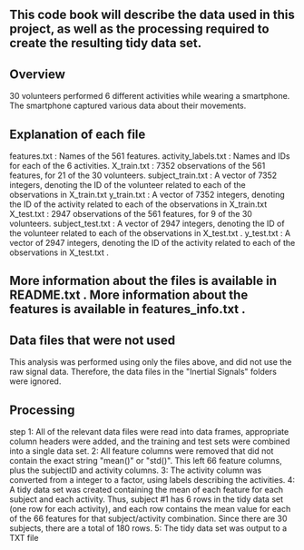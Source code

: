 ## This code book will describe the data used in this project, as well as the processing required to create the resulting tidy data set. 

## Overview 
30 volunteers performed 6 different activities while wearing a smartphone. The smartphone captured various data about their movements. 

## Explanation of each file
features.txt : Names of the 561 features. 
activity_labels.txt : Names and IDs for each of the 6 activities. 
X_train.txt : 7352 observations of the 561 features, for 21 of the 30 volunteers. 
subject_train.txt : A vector of 7352 integers, denoting the ID of the volunteer related to each of the observations in  X_train.txt 
y_train.txt : A vector of 7352 integers, denoting the ID of the activity related to each of the observations in  X_train.txt X_test.txt : 2947 observations of the 561 features, for 9 of the 30 volunteers. 
subject_test.txt : A vector of 2947 integers, denoting the ID of the volunteer related to each of the observations in  X_test.txt . 
y_test.txt : A vector of 2947 integers, denoting the ID of the activity related to each of the observations in  X_test.txt . 

## More information about the files is available in  README.txt . More information about the features is available in  features_info.txt . 
## Data files that were not used 
This analysis was performed using only the files above, and did not use the raw signal data. Therefore, the data files in the "Inertial Signals" folders were ignored. 

## Processing 
step 1: All of the relevant data files were read into data frames, appropriate column headers were added, and the training and test sets were combined into a single data set. 
2: All feature columns were removed that did not contain the exact string "mean()" or "std()". This left 66 feature columns, plus the subjectID and activity columns. 
3: The activity column was converted from a integer to a factor, using labels describing the activities. 
4: A tidy data set was created containing the mean of each feature for each subject and each activity. Thus, subject #1 has 6 rows in the tidy data set (one row for each activity), and each row contains the mean value for each of the 66 features for that subject/activity combination. Since there are 30 subjects, there are a total of 180 rows. 
5: The tidy data set was output to a TXT file

